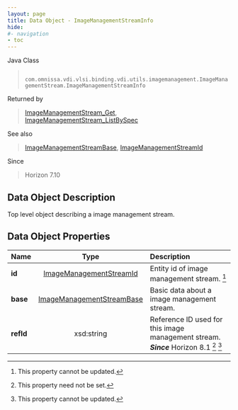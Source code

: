 ```yaml
---
layout: page
title: Data Object - ImageManagementStreamInfo
hide:
#- navigation
- toc
---
```






Java Class
> ` com.omnissa.vdi.vlsi.binding.vdi.utils.imagemanagement.ImageManagementStream.ImageManagementStreamInfo`

Returned by
> [ImageManagementStream_Get](vdi.utils.imagemanagement.ImageManagementStream.md#get), [ImageManagementStream_ListBySpec](vdi.utils.imagemanagement.ImageManagementStream.md#listBySpec)

See also
> [ImageManagementStreamBase](vdi.utils.imagemanagement.ImageManagementStream.ImageManagementStreamBase.md), [ImageManagementStreamId](vdi.entity.ImageManagementStreamId.md)

Since
> Horizon 7.10


## Data Object Description

Top level object describing a image management stream.

## Data Object Properties

 Name | Type | Description
:---|:---:|:---
**id**| [ImageManagementStreamId](vdi.entity.ImageManagementStreamId.md)|  Entity id of image management stream. [^2]
**base**| [ImageManagementStreamBase](vdi.utils.imagemanagement.ImageManagementStream.ImageManagementStreamBase.md)|  Basic data about a image management stream.
**refId**|  xsd:string|  Reference ID used for this image management stream.  **_Since_** Horizon 8.1 [^1] [^2]


 


[^1]: This property need not be set.
[^2]: This property cannot be updated.